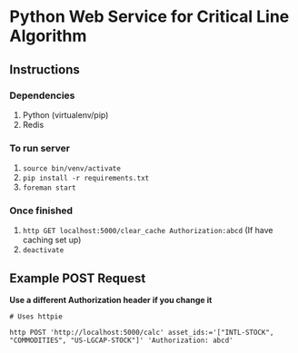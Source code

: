 # Python Web Service for Critical Line Algorithm #

## Instructions ##

### Dependencies ###

1. Python (virtualenv/pip)
2. Redis

### To run server ###

1. `source bin/venv/activate`
2. `pip install -r requirements.txt`
3. `foreman start`

### Once finished ###

1. `http GET localhost:5000/clear_cache Authorization:abcd` (If have caching set up)
2. `deactivate`

## Example POST Request ##

**Use a different Authorization header if you change it**

```
# Uses httpie

http POST 'http://localhost:5000/calc' asset_ids:='["INTL-STOCK", "COMMODITIES", "US-LGCAP-STOCK"]' 'Authorization: abcd'

```
